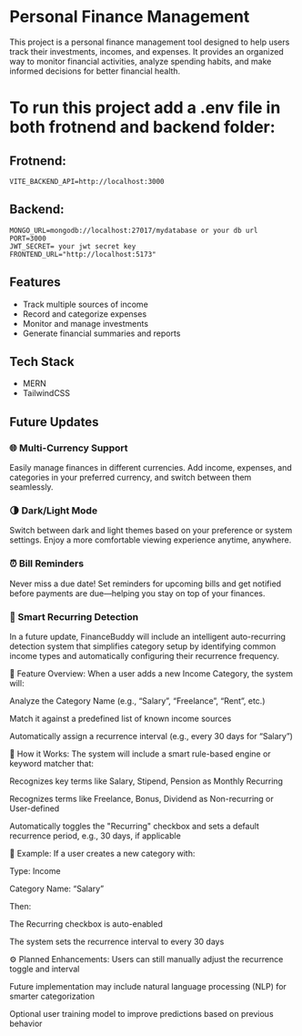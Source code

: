 # Personal Finance Management

This project is a personal finance management tool designed to help users track their investments, incomes, and expenses. It provides an organized way to monitor financial activities, analyze spending habits, and make informed decisions for better financial health.

# To run this project add a .env file in both frotnend and backend folder:
## Frotnend:
```env
VITE_BACKEND_API=http://localhost:3000
```
## Backend:
```env
MONGO_URL=mongodb://localhost:27017/mydatabase or your db url
PORT=3000
JWT_SECRET= your jwt secret key
FRONTEND_URL="http://localhost:5173"
```

## Features

- Track multiple sources of income
- Record and categorize expenses
- Monitor and manage investments
- Generate financial summaries and reports

## Tech Stack

- MERN
- TailwindCSS

## Future Updates

### 🌐 Multi-Currency Support
Easily manage finances in different currencies. Add income, expenses, and categories in your preferred currency, and switch between them seamlessly.

### 🌗 Dark/Light Mode
Switch between dark and light themes based on your preference or system settings. Enjoy a more comfortable viewing experience anytime, anywhere.

### ⏰ Bill Reminders
Never miss a due date! Set reminders for upcoming bills and get notified before payments are due—helping you stay on top of your finances.

### 🔄 Smart Recurring Detection
In a future update, FinanceBuddy will include an intelligent auto-recurring detection system that simplifies category setup by identifying common income types and automatically configuring their recurrence frequency.

📌 Feature Overview:
When a user adds a new Income Category, the system will:

Analyze the Category Name (e.g., “Salary”, “Freelance”, “Rent”, etc.)

Match it against a predefined list of known income sources

Automatically assign a recurrence interval (e.g., every 30 days for “Salary”)

🧠 How it Works:
The system will include a smart rule-based engine or keyword matcher that:

Recognizes key terms like Salary, Stipend, Pension as Monthly Recurring

Recognizes terms like Freelance, Bonus, Dividend as Non-recurring or User-defined

Automatically toggles the "Recurring" checkbox and sets a default recurrence period, e.g., 30 days, if applicable

🔧 Example:
If a user creates a new category with:

Type: Income

Category Name: “Salary”

Then:

The Recurring checkbox is auto-enabled

The system sets the recurrence interval to every 30 days

⚙️ Planned Enhancements:
Users can still manually adjust the recurrence toggle and interval

Future implementation may include natural language processing (NLP) for smarter categorization

Optional user training model to improve predictions based on previous behavior

